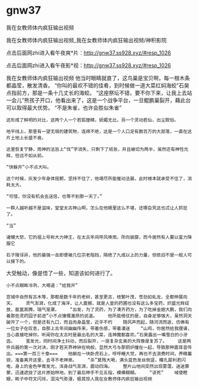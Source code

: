 # gnw37
我在女教师体内疯狂输出视频

我在女教师体内疯狂输出视频_我在女教师体内疯狂输出视频/神积影院

点击后面网zhi进入看午夜爽*片：http://gnw37.ss928.xyz/#resp_1026

点击后面网zhi进入看午夜影*视：http://gnw37.ss928.xyz/#resp_1026

我在女教师体内疯狂输出视频    他当时眼睛就直了，这鸟巢是宝贝啊，每一根木条都晶莹，散发清香。    “你叫的最欢不错的佳肴，到时候做一道大菜红焖海蛟”石昊点指前方，那是一条十几丈长的海蛟。    “这座祭坛不错，要不你下来，让我上去站一会儿”熊孩子开口，他看出来了，这是一个战争平台，一旦鲲鹏巢裂开，藉此台可以取得最大优势。    “不是朱雀，也许会胜似朱雀”

    这形成了鲜明的对比，这两个人一个若狐狸精，妩媚无比，另一个灵动若仙，出尘脱俗。

    地平线上，那里有一望无垠的建筑物，连绵不绝，这是一个人口足有数百万的大部落，一直在这片土地上长盛不衰。

    这里恢复宁静，雨神的法旨上“伐”字消失，只剩下了纸张，并且被切为两半，虽然还有神性光辉，但远不如从前。

    “快躲开”小不点大叫。

    这个时候，灰发少年身体摇颤，坚持不住了，他竭尽所能催动法器，此时根本就承受不住了，消耗太大。

    “可惜，你没有机会去送信，也等不到那一天了。”

    一群人越听越不是滋味，堂堂太古神山啊，怎么在他眼里这么不堪，还哪旮旯这也忒让人抓狂了。

    “当”

    诸犍大怒，它的祖上号称大力神王，在太古年间呼风唤雨，所向披靡，而今居然有人要以蛮力降服它

    石子陵讶异，他的最强一击即便被几位宗老阻挡，隔绝了九成以上的力量，但依旧不是一般人可以接下的。

大受触动，像是悟了一些，知道该如何进行了。

    小不点眼眸冷冽，大喝道：“给我开”

    宫城中自然有古木等，那都是数千年的老树，甚至更古，枝繁叶茂，苍劲如虬龙，全都伸展向天。    灵气澎湃，化成了海洋，让人震撼，就是人皇的药圃也没有这么多宝药，炽盛光辉绽放，氤氲蒸腾，瑞气笼罩。    “出发，为了灵药，为了凑齐药方，为了吃掉金翅大鹏，我们向着那些灵药园子前进”小不点慷慨激昂的说道。    他所能倚仗的是，自身足够强大，虽然洞天破开了一个，但是还有九口，而且肉身晶莹，近乎不朽    随风声而起，随河流而逝，仿佛有一位女子在叹息，自那上古年间幽幽传来，带着伤感，带着凄迷    “山鸡，你居然给我摆谱，当心直接吃掉你。听闻你在太古时是最出名的大菜，连神魔都喜欢。”石昊露出一嘴雪白的小牙齿。    茧发光，同时间净土抖动，而后裂开，一座复杂玄奥的大阵像是复苏了。    这是两件兵器的第一次对决，刚才若天界神钟在响般，显然大弓与那铜炉撞在一起，导致那种震耳音传出。===第一百三十章===    他躺在一块卧虎石上，呼呼睡大觉，再也不去浪费时间，养精蓄锐，准备离开这里，去寻不老神泉。    “杀”莫殇大喝，满头蓝色发丝倒竖，瞳孔犀利若闪电，身上的金色甲胄发光，浑身战气澎湃，震动四海。    整片山地间突然出现雾霭，迷迷蒙蒙，迅速遮拢了这片原始林地，到了最后伸手不见五指，模模糊糊。    “该死”    域使瞪眼，眸子中符文闪烁，混沌气弥漫，极其惊人我在女教师体内疯狂输出视频
